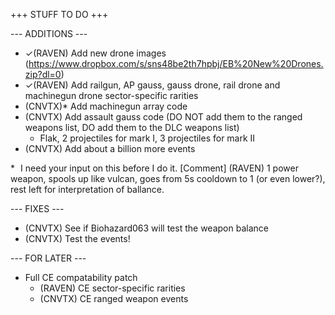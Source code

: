 +++ STUFF TO DO +++

--- ADDITIONS ---

- ✓(RAVEN) Add new drone images (https://www.dropbox.com/s/sns48be2th7hpbj/EB%20New%20Drones.zip?dl=0)
- ✓(RAVEN) Add railgun, AP gauss, gauss drone, rail drone and machinegun drone sector-specific rarities
- (CNVTX)* Add machinegun array code
- (CNVTX) Add assault gauss code (DO NOT add them to the ranged weapons list, DO add them to the DLC weapons list)
  - Flak, 2 projectiles for mark I, 3 projectiles for mark II
- (CNVTX) Add about a billion more events

* I need your input on this before I do it.
[Comment] (RAVEN) 1 power weapon, spools up like vulcan, goes from 5s cooldown to 1 (or even lower?), rest left for interpretation of ballance.

--- FIXES ---

- (CNVTX) See if Biohazard063 will test the weapon balance
- (CNVTX) Test the events!


--- FOR LATER ---

- Full CE compatability patch
  - (RAVEN) CE sector-specific rarities
  - (CNVTX) CE ranged weapon events
